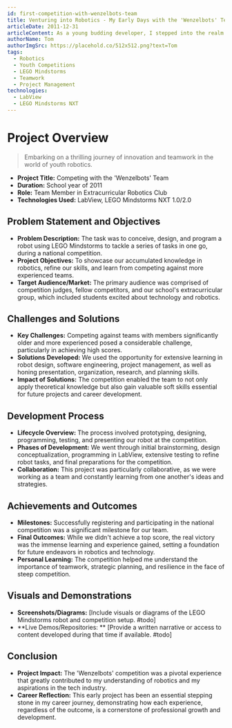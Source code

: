 ```yaml
---
id: first-competition-with-wenzelbots-team
title: Venturing into Robotics - My Early Days with the 'Wenzelbots' Team
articleDate: 2011-12-31
articleContent: As a young budding developer, I stepped into the realm of robotics competitions with the 'Wenzelbots' team, navigating challenges and developing key skills in the process.
authorName: Tom
authorImgSrc: https://placehold.co/512x512.png?text=Tom
tags:
  - Robotics
  - Youth Competitions
  - LEGO Mindstorms
  - Teamwork
  - Project Management
technologies:
  - LabView
  - LEGO Mindstorms NXT
---
```


# Project Overview

> Embarking on a thrilling journey of innovation and teamwork in the world of youth robotics.

- **Project Title:** Competing with the 'Wenzelbots' Team
- **Duration:** School year of 2011
- **Role:** Team Member in Extracurricular Robotics Club
- **Technologies Used:** LabView, LEGO Mindstorms NXT 1.0/2.0

## Problem Statement and Objectives

- **Problem Description:** The task was to conceive, design, and program a robot using LEGO Mindstorms to tackle a
  series of tasks in one go, during a national competition.
- **Project Objectives:** To showcase our accumulated knowledge in robotics, refine our skills, and learn from competing
  against more experienced teams.
- **Target Audience/Market:** The primary audience was comprised of competition judges, fellow competitors, and our
  school's extracurricular group, which included students excited about technology and robotics.

## Challenges and Solutions

- **Key Challenges:** Competing against teams with members significantly older and more experienced posed a considerable
  challenge, particularly in achieving high scores.
- **Solutions Developed:** We used the opportunity for extensive learning in robot design, software engineering, project
  management, as well as honing presentation, organization, research, and planning skills.
- **Impact of Solutions:** The competition enabled the team to not only apply theoretical knowledge but also gain
  valuable soft skills essential for future projects and career development.

## Development Process

- **Lifecycle Overview:** The process involved prototyping, designing, programming, testing, and presenting our robot at
  the competition.
- **Phases of Development:** We went through initial brainstorming, design conceptualization, programming in LabView,
  extensive testing to refine robot tasks, and final preparations for the competition.
- **Collaboration:** This project was particularly collaborative, as we were working as a team and constantly learning
  from one another's ideas and strategies.

## Achievements and Outcomes

- **Milestones:** Successfully registering and participating in the national competition was a significant milestone for
  our team.
- **Final Outcomes:** While we didn't achieve a top score, the real victory was the immense learning and experience
  gained, setting a foundation for future endeavors in robotics and technology.
- **Personal Learning:** The competition helped me understand the importance of teamwork, strategic planning, and
  resilience in the face of steep competition.

## Visuals and Demonstrations

- **Screenshots/Diagrams:** [Include visuals or diagrams of the LEGO Mindstorms robot and competition setup. #todo]
- **Live Demos/Repositories:
  ** [Provide a written narrative or access to content developed during that time if available. #todo]

## Conclusion

- **Project Impact:** The 'Wenzelbots' competition was a pivotal experience that greatly contributed to my understanding
  of robotics and my aspirations in the tech industry.
- **Career Reflection:** This early project has been an essential stepping stone in my career journey, demonstrating how
  each experience, regardless of the outcome, is a cornerstone of professional growth and development.
